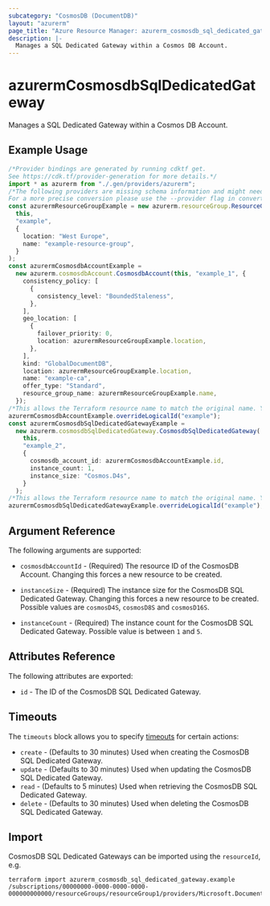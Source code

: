 ```yaml
---
subcategory: "CosmosDB (DocumentDB)"
layout: "azurerm"
page_title: "Azure Resource Manager: azurerm_cosmosdb_sql_dedicated_gateway"
description: |-
  Manages a SQL Dedicated Gateway within a Cosmos DB Account.
---
```


# azurermCosmosdbSqlDedicatedGateway

Manages a SQL Dedicated Gateway within a Cosmos DB Account.

## Example Usage

```typescript
/*Provider bindings are generated by running cdktf get.
See https://cdk.tf/provider-generation for more details.*/
import * as azurerm from "./.gen/providers/azurerm";
/*The following providers are missing schema information and might need manual adjustments to synthesize correctly: azurerm.
For a more precise conversion please use the --provider flag in convert.*/
const azurermResourceGroupExample = new azurerm.resourceGroup.ResourceGroup(
  this,
  "example",
  {
    location: "West Europe",
    name: "example-resource-group",
  }
);
const azurermCosmosdbAccountExample =
  new azurerm.cosmosdbAccount.CosmosdbAccount(this, "example_1", {
    consistency_policy: [
      {
        consistency_level: "BoundedStaleness",
      },
    ],
    geo_location: [
      {
        failover_priority: 0,
        location: azurermResourceGroupExample.location,
      },
    ],
    kind: "GlobalDocumentDB",
    location: azurermResourceGroupExample.location,
    name: "example-ca",
    offer_type: "Standard",
    resource_group_name: azurermResourceGroupExample.name,
  });
/*This allows the Terraform resource name to match the original name. You can remove the call if you don't need them to match.*/
azurermCosmosdbAccountExample.overrideLogicalId("example");
const azurermCosmosdbSqlDedicatedGatewayExample =
  new azurerm.cosmosdbSqlDedicatedGateway.CosmosdbSqlDedicatedGateway(
    this,
    "example_2",
    {
      cosmosdb_account_id: azurermCosmosdbAccountExample.id,
      instance_count: 1,
      instance_size: "Cosmos.D4s",
    }
  );
/*This allows the Terraform resource name to match the original name. You can remove the call if you don't need them to match.*/
azurermCosmosdbSqlDedicatedGatewayExample.overrideLogicalId("example");

```

## Argument Reference

The following arguments are supported:

*   `cosmosdbAccountId` - (Required) The resource ID of the CosmosDB Account. Changing this forces a new resource to be created.

*   `instanceSize` - (Required) The instance size for the CosmosDB SQL Dedicated Gateway. Changing this forces a new resource to be created. Possible values are `cosmosD4S`, `cosmosD8S` and `cosmosD16S`.

*   `instanceCount` - (Required) The instance count for the CosmosDB SQL Dedicated Gateway. Possible value is between `1` and `5`.

## Attributes Reference

The following attributes are exported:

* `id` - The ID of the CosmosDB SQL Dedicated Gateway.

## Timeouts

The `timeouts` block allows you to specify [timeouts](https://www.terraform.io/language/resources/syntax#operation-timeouts) for certain actions:

* `create` - (Defaults to 30 minutes) Used when creating the CosmosDB SQL Dedicated Gateway.
* `update` - (Defaults to 30 minutes) Used when updating the CosmosDB SQL Dedicated Gateway.
* `read` - (Defaults to 5 minutes) Used when retrieving the CosmosDB SQL Dedicated Gateway.
* `delete` - (Defaults to 30 minutes) Used when deleting the CosmosDB SQL Dedicated Gateway.

## Import

CosmosDB SQL Dedicated Gateways can be imported using the `resourceId`, e.g.

```console
terraform import azurerm_cosmosdb_sql_dedicated_gateway.example /subscriptions/00000000-0000-0000-0000-000000000000/resourceGroups/resourceGroup1/providers/Microsoft.DocumentDB/databaseAccounts/account1/services/SqlDedicatedGateway
```
